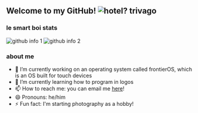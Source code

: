 ## Welcome to my GitHub! ![hotel? trivago](https://img.shields.io/badge/hotel-trivago-teal)
### le smart boi stats
  ![github info 1](https://github-readme-stats.vercel.app/api?username=TheAwesome98-Real&show_icons=true&theme=nord&include_all_commits=true)
  ![github info 2](https://github-readme-stats.vercel.app/api/top-langs/?username=TheAwesome98-Real&langs_count=14&theme=nord&layout=compact)
### about me

- 🔭 I’m currently working on an operating system called frontierOS, which is an OS built for touch devices
- 🌱 I’m currently learning how to program in logos
- 📫 How to reach me: you can email me [here](mailto:TheAwesome98@programmer.net)!
- 😄 Pronouns: he/him
- ⚡ Fun fact: I'm starting photography as a hobby!
<!--
**TheAwesome98-Real/TheAwesome98-Real** is a ✨ _special_ ✨ repository because its `README.md` (this file) appears on your GitHub profile.
-->
